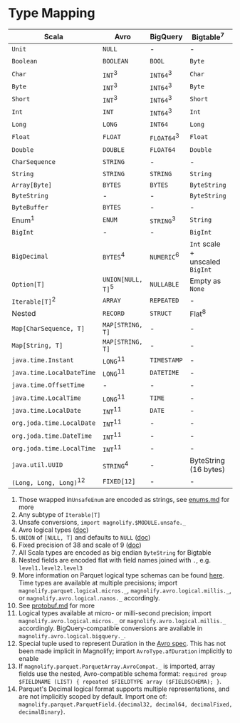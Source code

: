 Type Mapping
============

| Scala                             | Avro                         | BigQuery               | Bigtable<sup>7</sup>            | Datastore                       | Parquet                            | Protobuf                | TensorFlow          |
|-----------------------------------|------------------------------|------------------------|---------------------------------|---------------------------------|------------------------------------|-------------------------|---------------------|
| `Unit`                            | `NULL`                       | -                      | -                               | `Null`                          | -                                  | -                       | -                   |
| `Boolean`                         | `BOOLEAN`                    | `BOOL`                 | `Byte`                          | `Boolean`                       | `BOOLEAN`                          | `Boolean`               | `INT64`<sup>3</sup> |
| `Char`                            | `INT`<sup>3</sup>            | `INT64`<sup>3</sup2>   | `Char`                          | `Integer`<sup>3</sup>           | `INT32`<sup>3</sup>                | `Int`<sup>3</sup>       | `INT64`<sup>3</sup> |
| `Byte`                            | `INT`<sup>3</sup>            | `INT64`<sup>3</sup2>   | `Byte`                          | `Integer`<sup>3</sup>           | `INT32`<sup>9</sup>                | `Int`<sup>3</sup>       | `INT64`<sup>3</sup> |
| `Short`                           | `INT`<sup>3</sup>            | `INT64`<sup>3</sup2>   | `Short`                         | `Integer`<sup>3</sup>           | `INT32`<sup>9</sup>                | `Int`<sup>3</sup>       | `INT64`<sup>3</sup> |
| `Int`                             | `INT`                        | `INT64`<sup>3</sup2>   | `Int`                           | `Integer`<sup>3</sup>           | `INT32`<sup>9</sup>                | `Int`                   | `INT64`<sup>3</sup> |
| `Long`                            | `LONG`                       | `INT64`                | `Long`                          | `Integer`                       | `INT64`<sup>9</sup>                | `Long`                  | `INT64`             |
| `Float`                           | `FLOAT`                      | `FLOAT64`<sup>3</sup2> | `Float`                         | `Double`<sup>3</sup>            | `FLOAT`                            | `Float`                 | `FLOAT`             |
| `Double`                          | `DOUBLE`                     | `FLOAT64`              | `Double`                        | `Double`                        | `DOUBLE`                           | `Double`                | `FLOAT`<sup>3</sup> |
| `CharSequence`                    | `STRING`                     | -                      | -                               | -                               | -                                  | -                       | -                   |
| `String`                          | `STRING`                     | `STRING`               | `String`                        | `String`                        | `BINARY`                           | `String`                | `BYTES`<sup>3</sup> |
| `Array[Byte]`                     | `BYTES`                      | `BYTES`                | `ByteString`                    | `Blob`                          | `BINARY`                           | `ByteString`            | `BYTES`             |
| `ByteString`                      | -                            | -                      | `ByteString`                    | `Blob`                          | -                                  | `ByteString`            | `BYTES`             |
| `ByteBuffer`                      | `BYTES`                      | -                      | -                               |                                 | -                                  | -                       | -                   |
| Enum<sup>1</sup>                  | `ENUM`                       | `STRING`<sup>3</sup2>  | `String`                        | `String`<sup>3</sup>            | `BINARY`/`ENUM`<sup>9</sup>        | Enum                    | `BYTES`<sup>3</sup> |
| `BigInt`                          | -                            | -                      | `BigInt`                        | -                               | -                                  | -                       | -                   |
| `BigDecimal`                      | `BYTES`<sup>4</sup>          | `NUMERIC`<sup>6</sup2> | `Int` scale + unscaled `BigInt` | -                               | `LOGICAL[DECIMAL]`<sup>9,14</sup>  | -                       | -                   |
| `Option[T]`                       | `UNION[NULL, T]`<sup>5</sup> | `NULLABLE`             | Empty as `None`                 | Absent as `None`                | `OPTIONAL`                         | `optional`<sup>10</sup> | Size <= 1           |
| `Iterable[T]`<sup>2</sup>         | `ARRAY`                      | `REPEATED`             | -                               | `Array`                         | `REPEATED`<sup>13</sup>            | `repeated`              | Size >= 0           |
| Nested                            | `RECORD`                     | `STRUCT`               | Flat<sup>8</sup>                | `Entity`                        | Group                              | `Message`               | Flat<sup>8</sup>    |
| `Map[CharSequence, T]`            | `MAP[STRING, T]`             | -                      | -                               | -                               | -                                  | -                       |                     |
| `Map[String, T]`                  | `MAP[STRING, T]`             | -                      | -                               | -                               | -                                  | -                       | -                   |
| `java.time.Instant`               | `LONG`<sup>11</sup>          | `TIMESTAMP`            | -                               | `com.google.protobuf.Timestamp` | `LOGICAL[TIMESTAMP]`<sup>9</sup>   | -                       | -                   |
| `java.time.LocalDateTime`         | `LONG`<sup>11</sup>          | `DATETIME`             | -                               | -                               | `LOGICAL[TIMESTAMP]`<sup>9</sup>   | -                       | -                   |
| `java.time.OffsetTime`            | -                            | -                      | -                               | -                               | `LOGICAL[TIME]`<sup>9</sup> | -                       | -                   |
| `java.time.LocalTime`             | `LONG`<sup>11</sup>          | `TIME`                 | -                               | -                               | `LOGICAL[TIME]`<sup>9</sup> | -                       | -                   |
| `java.time.LocalDate`             | `INT`<sup>11</sup>           | `DATE`                 | -                               | -                               | `LOGICAL[DATE]`<sup>9</sup>        | -                       | -                   |
| `org.joda.time.LocalDate`         | `INT`<sup>11</sup>           | -                      | -                               | -                               | -                                  | -                       | -                   |
| `org.joda.time.DateTime`          | `INT`<sup>11</sup>           | -                      | -                               | -                               | -                                  | -                       | -                   |
| `org.joda.time.LocalTime`         | `INT`<sup>11</sup>           | -                      | -                               | -                               | -                                  | -                       | -                   |
 | `java.util.UUID`                  | `STRING`<sup>4</sup>         | -                      | ByteString (16 bytes)           | -                               | `FIXED[16]`<sup>9</sup>            | -                       | -                   |
 | `(Long, Long, Long)`<sup>12</sup> | `FIXED[12]`                  | -                      | -                               | -                               | -                                  | -                       | -                   |

1. Those wrapped in`UnsafeEnum` are encoded as strings, see [enums.md](https://github.com/spotify/magnolify/blob/master/docs/enums.md) for more
2. Any subtype of `Iterable[T]`
3. Unsafe conversions, `import magnolify.$MODULE.unsafe._`
4. Avro logical types ([doc](https://avro.apache.org/docs/current/spec.html#Logical+Types))
5. `UNION` of `[NULL, T]` and defaults to `NULL` ([doc](https://avro.apache.org/docs/current/spec.html#Unions))
6. Fixed precision of 38 and scale of 9 ([doc](https://cloud.google.com/bigquery/docs/reference/standard-sql/data-types#numeric-type))
7. All Scala types are encoded as big endian `ByteString` for Bigtable
8. Nested fields are encoded flat with field names joined with `.`, e.g. `level1.level2.level3`
9. More information on Parquet logical type schemas can be found [here](https://github.com/apache/parquet-format/blob/master/LogicalTypes.md). Time types are available at multiple precisions; import `magnolify.parquet.logical.micros._`, `magnolify.avro.logical.millis._`, or `magnolify.avro.logical.nanos._` accordingly.
10. See [protobuf.md](https://github.com/spotify/magnolify/blob/master/docs/protobuf.md) for more
11. Logical types available at micro- or milli-second precision; import `magnolify.avro.logical.micros._` or `magnolify.avro.logical.millis._` accordingly. BigQuery-compatible conversions are available in `magnolify.avro.logical.bigquery._`.
12. Special tuple used to represent Duration in the [Avro spec](https://avro.apache.org/docs/1.11.0/spec.html#Duration). This has not been made implicit in Magnolify; import `AvroType.afDuration` implicitly to enable
13. If `magnolify.parquet.ParquetArray.AvroCompat._` is imported, array fields use the nested, Avro-compatible schema format: `required group $FIELDNAME (LIST) { repeated $FIELDTYPE array ($FIELDSCHEMA); }`.
14. Parquet's Decimal logical format supports multiple representations, and are not implicitly scoped by default. Import one of: `magnolify.parquet.ParquetField.{decimal32, decimal64, decimalFixed, decimalBinary}`.
